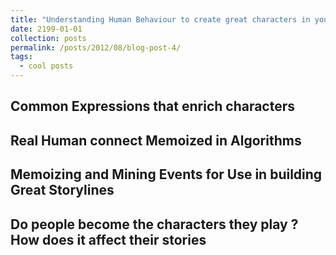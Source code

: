 ```yaml
---
title: "Understanding Human Behaviour to create great characters in your Storyline"
date: 2199-01-01
collection: posts
permalink: /posts/2012/08/blog-post-4/
tags:
  - cool posts
---
```


<!-- This post will show up by default. To disable scheduling of future posts, edit `config.yml` and set `future: false`.  -->

## Common Expressions that enrich characters

## Real Human connect Memoized in Algorithms

## Memoizing and Mining Events for Use in building Great Storylines

## Do people become the characters they play ? How does it affect their stories
